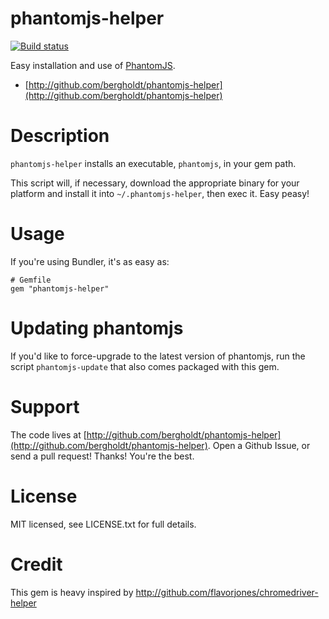 # phantomjs-helper

[![Build status](https://api.travis-ci.org/bergholdt/phantomjs-helper.svg)](https://travis-ci.org/bergholdt/phantomjs-helper)

Easy installation and use of [PhantomJS](http://phantomjs.org).

* [http://github.com/bergholdt/phantomjs-helper](http://github.com/bergholdt/phantomjs-helper)


# Description

`phantomjs-helper` installs an executable, `phantomjs`, in your
gem path.

This script will, if necessary, download the appropriate binary for
your platform and install it into `~/.phantomjs-helper`, then exec
it. Easy peasy!


# Usage

If you're using Bundler, it's as easy as:

    # Gemfile
    gem "phantomjs-helper"

# Updating phantomjs

If you'd like to force-upgrade to the latest version of phantomjs,
run the script `phantomjs-update` that also comes packaged with
this gem.


# Support

The code lives at
[http://github.com/bergholdt/phantomjs-helper](http://github.com/bergholdt/phantomjs-helper).
Open a Github Issue, or send a pull request! Thanks! You're the best.


# License

MIT licensed, see LICENSE.txt for full details.


# Credit

This gem is heavy inspired by http://github.com/flavorjones/chromedriver-helper
